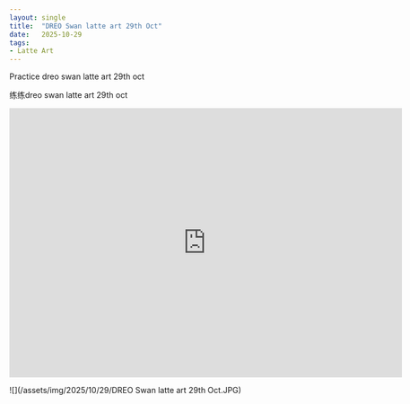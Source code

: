 ```yaml
---
layout: single
title:  "DREO Swan latte art 29th Oct"
date:   2025-10-29
tags:
- Latte Art
---
```


Practice dreo swan latte art 29th oct

练练dreo swan latte art 29th oct

<div class="embed-container">
  <iframe
      src="https://www.youtube.com/embed/tQgt-HhQLO4"
      width="700"
      height="480"
      frameborder="0"
      allowfullscreen="true">
  </iframe>
</div>

![](/assets/img/2025/10/29/DREO Swan latte art 29th Oct.JPG)
